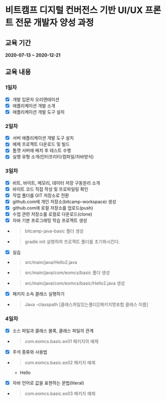 # 비트캠프 디지털 컨버전스 기반 UI/UX 프론트 전문 개발자 양성 과정

## 교육 기간

**2020-07-13 ~ 2020-12-21**

## 교육 내용

### 1일차

- [x] 개발 입문자 오리엔테이션
- [x] 애플리케이션 개발 소개
- [x] 애플리케이션 개발 도구 설치

### 2일차

- [x] 서버 애플리케이션 개발 도구 설치
- [x] 예제 프로젝트 다운로드 및 빌드
- [x] 톰캣 서버에 배치 후 테스트 수행
- [x] 실행 유형 소개(인터프리터/컴파일/자바방식)

### 3일차

- [x] 비트, 바이트, 메모리, 데이터 저장 구동원리 소개
- [x] 바이트 코드 직접 작성 및 프로파일링 확인
- [x] 작업 폴더를 GIT 저장소로 전환
- [x] github.com에 개인 저장소(bitcamp-workspace) 생성
- [x] github.com에 로컬 저장소를 업로드(push)
- [x] 수업 관련 저장소를 로컬로 다운로드(clone)
- [x] 자바 기본 프로그래밍 학습 프로젝트 생성
- > bitcamp-java-basic 폴더 생성
- > gradle init 실행하여 프로젝트 폴더를 초기화시킨다.
- [x] 실습
- > src/main/java/Hello2.java
- > src/main/java/com/eomcs/basic 폴더 생성
- > src/main/java/com/eomcs/basic/Hello2.java 생성
- [x] 패키지 소속 클래스 실행하기
- > Java -classpath [클래스파일있는폴더][패키지명포험 클래스 이름]

### 4일차

- [x] 소스 파일과 클래스 블록, 클래스 파일의 관계
- > com.eomcs.basic.ex01 패키지의 예제
- [x] 주석 종류와 사용법
- > com.eomcs.basic.ex02 패키지 예제
  - Hello
- [x] 자바 언어로 값을 표현하는 문법(literal)
- > com.eomcs.basic.ex03 패키지 예제
